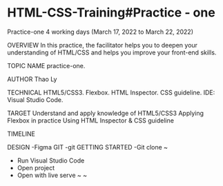 # HTML-CSS-Training#Practice - one
Practice-one
4 working days (March 17, 2022  to March 22, 2022)

OVERVIEW
In this practice, the facilitator helps you to deepen your understanding of HTML/CSS and helps you improve your front-end skills.

TOPIC NAME
practice-one.

AUTHOR
Thao Ly

TECHNICAL
HTML5/CSS3. Flexbox. HTML Inspector. CSS guideline. IDE: Visual Studio Code.

TARGET
Understand and apply knowledge of HTML5/CSS3 Applying Flexbox in practice Using HTML Inspector & CSS guideline

TIMELINE

DESIGN
  -Figma
GIT
  -git
GETTING STARTED
 -Git clone ~ 
- Run Visual Studio Code
- Open project
- Open with live serve ~ ~
